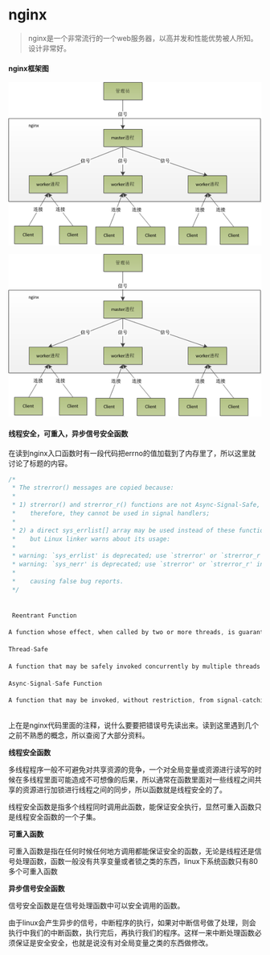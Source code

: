 # nginx

> nginx是一个非常流行的一个web服务器，以高并发和性能优势被人所知。设计非常好。


#### nginx框架图

<img src="./nginx_flow.png"></img>

![img](./nginx_flow.png)


#### 线程安全，可重入，异步信号安全函数

在读到nginx入口函数时有一段代码把errno的值加载到了内存里了，所以这里就讨论了标题的内容。


```c
/*
 * The strerror() messages are copied because:
 *
 * 1) strerror() and strerror_r() functions are not Async-Signal-Safe,
 *    therefore, they cannot be used in signal handlers;
 *
 * 2) a direct sys_errlist[] array may be used instead of these functions,
 *    but Linux linker warns about its usage:
 *
 * warning: `sys_errlist' is deprecated; use `strerror' or `strerror_r' instead
 * warning: `sys_nerr' is deprecated; use `strerror' or `strerror_r' instead
 *
 *    causing false bug reports.
 */


 Reentrant Function

A function whose effect, when called by two or more threads, is guaranteed to be as if the threads each executed the function one after another in an undefined order, even if the actual execution is interleaved.

Thread-Safe

A function that may be safely invoked concurrently by multiple threads. Each function defined in the System Interfaces volume of IEEE Std 1003.1-2001 is thread-safe unless explicitly stated otherwise.

Async-Signal-Safe Function

A function that may be invoked, without restriction, from signal-catching functions. No function is async-signal-safe unless explicitly described as such.



```

 上在是nginx代码里面的注释，说什么要要把错误号先读出来。读到这里遇到几个之前不熟悉的概念，所以查阅了大部分资料。


 **线程安全函数**

多线程程序一般不可避免对共享资源的竞争，一个对全局变量或资源进行读写的时候在多线程里面可能造成不可想像的后果，所以通常在函数里面对一些线程之间共享的资源进行加锁进行线程之间的同步，所以函数就是线程安全的了。

线程安全函数是指多个线程同时调用此函数，能保证安全执行，显然可重入函数只是线程安全函数的一个子集。

 **可重入函数**

可重入函数是指在任何时候任何地方调用都能保证安全的函数，无论是线程还是信号处理函数，函数一般没有共享变量或者锁之类的东西，linux下系统函数只有80多个可重入函数


 **异步信号安全函数**

信号安全函数是在信号处理函数中可以安全调用的函数。


由于linux会产生异步的信号，中断程序的执行，如果对中断信号做了处理，则会执行中我们的中断函数，执行完后，再执行我们的程序。这样一来中断处理函数必须保证是安全安全，也就是说没有对全局变量之类的东西做修改。




